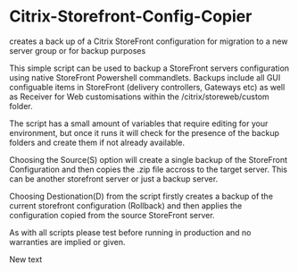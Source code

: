 # Citrix-Storefront-Config-Copier
creates a back up of a Citrix StoreFront configuration for migration to a new server group or for backup purposes


This simple script can be used to backup a StoreFront servers configuration using native StoreFront Powershell commandlets. 
Backups include all GUI configuable items in StoreFront (delivery controllers, Gateways etc) as well as Receiver for Web 
customisations within the /citrix/storeweb/custom folder. 

The script has a small amount of variables that require editing for your environment, but once it runs it will check for the presence
of the backup folders and create them if not already available. 

Choosing the Source(S) option will create a single backup of the StoreFront Configuration and then copies the .zip file accross to the
target server. This can be another storefront server or just a backup server. 

Choosing Destionation(D) from the script firstly creates a backup of the current storefront configuration (Rollback) and then applies 
the configuration copied from the source StoreFront server. 

As with all scripts please test before running in production and no warranties are implied or given. 


New text
